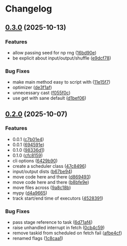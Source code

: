 # Changelog

## [0.3.0](https://github.com/fhalde/fauxspark/compare/0.2.0...0.3.0) (2025-10-13)


### Features

* allow passing seed for np rng ([16bd90e](https://github.com/fhalde/fauxspark/commit/16bd90e29437a0e3f53ddf49ac1e44bc706fafaf))
* be explicit about input/output/shuffle ([e9dcf78](https://github.com/fhalde/fauxspark/commit/e9dcf786e4c1e3eae966b25f68424a255c19f39f))


### Bug Fixes

* make main method easy to script with ([11e15f7](https://github.com/fhalde/fauxspark/commit/11e15f7e4acac7197bbab3c643fcc6c84cbff8da))
* optimizer ([de3f1af](https://github.com/fhalde/fauxspark/commit/de3f1af03d05af26d005e9ab3a82d713e975c9f8))
* unnecessary cast ([f055f0c](https://github.com/fhalde/fauxspark/commit/f055f0c845206936963e03c094860ed988fa4301))
* use get with sane default ([d1bef06](https://github.com/fhalde/fauxspark/commit/d1bef066f41ee5d3d34c2c88e8d8964d56fac91a))

## [0.2.0](https://github.com/fhalde/fauxspark/compare/0.1.0...0.2.0) (2025-10-07)


### Features

* 0.0.1 ([c7b01e4](https://github.com/fhalde/fauxspark/commit/c7b01e466c3e038006533952219ce8caac1dcc35))
* 0.0.1 ([694591e](https://github.com/fhalde/fauxspark/commit/694591e44111afce8123fc0563cddadc70db7bdd))
* 0.1.0 ([98336d1](https://github.com/fhalde/fauxspark/commit/98336d16aa6a58dd4d9893d5e919d8fa1a4f3b68))
* 0.1.0 ([cfc8159](https://github.com/fhalde/fauxspark/commit/cfc815994ee906b85e637cb003681580bb2d646d))
* cli options ([6429b90](https://github.com/fhalde/fauxspark/commit/6429b905076a2e8a0095df3c323cdf460b93b965))
* create a scheduler class ([47c8496](https://github.com/fhalde/fauxspark/commit/47c8496f4b9b738fc70108d9e4f9fccb51756b08))
* input/output dists ([b67be94](https://github.com/fhalde/fauxspark/commit/b67be94f441a1ed86444a4ed7667d34e454b91e7))
* move code here and there ([d869493](https://github.com/fhalde/fauxspark/commit/d86949364e29a40d485b04400155358cb3e7f64c))
* move code here and there ([b8bfe9e](https://github.com/fhalde/fauxspark/commit/b8bfe9edf555b789ca6196f7d6a64464e9774daa))
* move files across ([9a8c18b](https://github.com/fhalde/fauxspark/commit/9a8c18b4b8ebdf2f0c8ee8a1cb868aa89676cb7d))
* mypy ([d4a9665](https://github.com/fhalde/fauxspark/commit/d4a966526ab08caaeaaf393bc1caa7d1d9091f63))
* track start/end time of executors ([4528391](https://github.com/fhalde/fauxspark/commit/4528391a569b83da64a7a44e6e30f27423ff3e67))


### Bug Fixes

* pass stage reference to task ([6d71af4](https://github.com/fhalde/fauxspark/commit/6d71af4c6984df03decc5d41f58ec5de567c23e6))
* raise unhandled interrupt in fetch ([0cb4c59](https://github.com/fhalde/fauxspark/commit/0cb4c599c4a27d6d4a54200eab22afe0a0d578de))
* remove taskid from scheduled on fetch fail ([afbe4cf](https://github.com/fhalde/fauxspark/commit/afbe4cf36aac9f90e3092af682723f22c2290d39))
* renamed flags ([1c8caa1](https://github.com/fhalde/fauxspark/commit/1c8caa14931ee03545548be490f4f34e7042953a))
